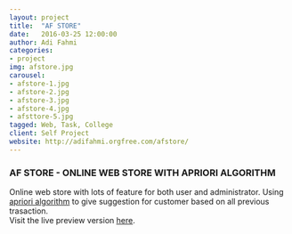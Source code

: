 ```yaml
---
layout: project
title:  "AF STORE"
date:   2016-03-25 12:00:00
author: Adi Fahmi
categories:
- project
img: afstore.jpg
carousel:
- afstore-1.jpg
- afstore-2.jpg
- afstore-3.jpg
- afstore-4.jpg
- afsttore-5.jpg
tagged: Web, Task, College
client: Self Project
website: http://adifahmi.orgfree.com/afstore/
---
```

<h3>AF STORE - ONLINE WEB STORE WITH APRIORI ALGORITHM</h3>
Online web store with lots of feature for both user and administrator. Using <a href="https://www.wikiwand.com/en/Apriori_algorithm" target="_blank">apriori algorithm</a> to give suggestion for customer based on all previous trasaction.
<br>
Visit the live preview version <a href="http://adifahmi.orgfree.com/afstore/" target="_blank">here</a>.
